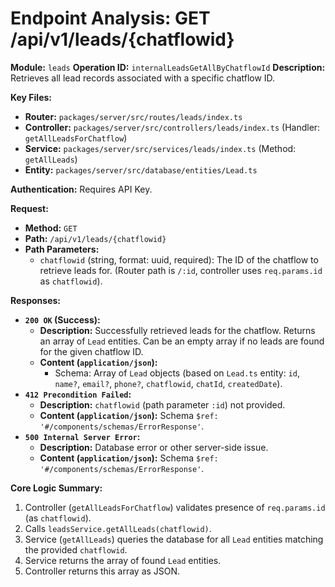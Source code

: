 # Endpoint Analysis: GET /api/v1/leads/{chatflowid}

**Module:** `leads`
**Operation ID:** `internalLeadsGetAllByChatflowId`
**Description:** Retrieves all lead records associated with a specific chatflow ID.

**Key Files:**
*   **Router:** `packages/server/src/routes/leads/index.ts`
*   **Controller:** `packages/server/src/controllers/leads/index.ts` (Handler: `getAllLeadsForChatflow`)
*   **Service:** `packages/server/src/services/leads/index.ts` (Method: `getAllLeads`)
*   **Entity:** `packages/server/src/database/entities/Lead.ts`

**Authentication:** Requires API Key.

**Request:**
*   **Method:** `GET`
*   **Path:** `/api/v1/leads/{chatflowid}`
*   **Path Parameters:**
    *   `chatflowid` (string, format: uuid, required): The ID of the chatflow to retrieve leads for. (Router path is `/:id`, controller uses `req.params.id` as `chatflowid`).

**Responses:**

*   **`200 OK` (Success):**
    *   **Description:** Successfully retrieved leads for the chatflow. Returns an array of `Lead` entities. Can be an empty array if no leads are found for the given chatflow ID.
    *   **Content (`application/json`):**
        *   Schema: Array of `Lead` objects (based on `Lead.ts` entity: `id`, `name?`, `email?`, `phone?`, `chatflowid`, `chatId`, `createdDate`).
*   **`412 Precondition Failed`:**
    *   **Description:** `chatflowid` (path parameter `:id`) not provided.
    *   **Content (`application/json`):** Schema `$ref: '#/components/schemas/ErrorResponse'`.
*   **`500 Internal Server Error`:**
    *   **Description:** Database error or other server-side issue.
    *   **Content (`application/json`):** Schema `$ref: '#/components/schemas/ErrorResponse'`.

**Core Logic Summary:**
1. Controller (`getAllLeadsForChatflow`) validates presence of `req.params.id` (as `chatflowid`).
2. Calls `leadsService.getAllLeads(chatflowid)`.
3. Service (`getAllLeads`) queries the database for all `Lead` entities matching the provided `chatflowid`.
4. Service returns the array of found `Lead` entities.
5. Controller returns this array as JSON.
